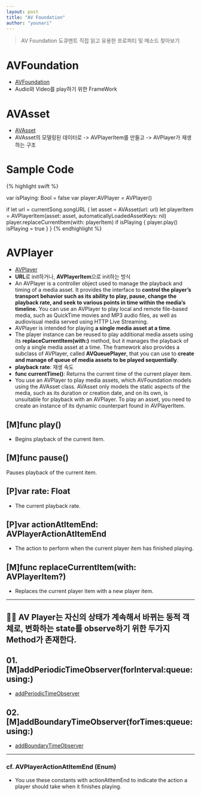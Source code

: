 ```yaml
---
layout: post
title: "AV Foundation"
author: "younari"
---
```

> AV Foundation 도큐멘트 직접 읽고 유용한 프로퍼티 및 메소드 찾아보기

# AVFoundation
- [AVFoundation](https://developer.apple.com/documentation/avfoundation)
- Audio와 Video를 play하기 위한 FrameWork

# AVAsset 
- [AVAsset](https://developer.apple.com/documentation/avfoundation/avasset)
- AVAsset의 모델링된 데이터로 -> AVPlayerItem를 만들고 -> AVPlayer가 재생하는 구조

# Sample Code

{% highlight swift %}

var isPlaying: Bool = false
var player:AVPlayer = AVPlayer()    
    
if let url = currentSong.songURL
{
    let asset = AVAsset(url: url)
    let playerItem = AVPlayerItem(asset: asset, automaticallyLoadedAssetKeys: nil)
    player.replaceCurrentItem(with: playerItem)
    if isPlaying {
        player.play()
        isPlaying = true
    }
}
{% endhighlight %}


# AVPlayer
- [AVPlayer](https://developer.apple.com/documentation/avfoundation/avplayer)
- **URL**로 init하거나, **AVPlayerItem**으로 init하는 방식
- An AVPlayer is a controller object used to manage the playback and timing of a media asset. It provides the interface to **control the player’s transport behavior such as its ability to play, pause, change the playback rate, and seek to various points in time within the media’s timeline.** You can use an AVPlayer to play local and remote file-based media, such as QuickTime movies and MP3 audio files, as well as audiovisual media served using HTTP Live Streaming.
- AVPlayer is intended for playing **a single media asset at a time**. 
- The player instance can be reused to play additional media assets using its **replaceCurrentItem(with:)** method, but it manages the playback of only a single media asset at a time. The framework also provides a subclass of AVPlayer, called **AVQueuePlayer**, that you can use to **create and manage of queue of media assets to be played sequentially**.
- **playback rate**: 재생 속도
- **func currentTime()**: Returns the current time of the current player item.
- You use an AVPlayer to play media assets, which AVFoundation models using the AVAsset class. AVAsset only models the static aspects of the media, such as its duration or creation date, and on its own, is unsuitable for playback with an AVPlayer. To play an asset, you need to create an instance of its dynamic counterpart found in AVPlayerItem.


## [M]func play()
- Begins playback of the current item.

## [M]func pause()
Pauses playback of the current item.

## [P]var rate: Float
- The current playback rate.

## [P]var actionAtItemEnd: AVPlayerActionAtItemEnd
- The action to perform when the current player item has finished playing.

## [M]func replaceCurrentItem(with: AVPlayerItem?)
- Replaces the current player item with a new player item.


<hr>

## 🤚🏻 AV Player는 자신의 상태가 계속해서 바뀌는 동적 객체로, 변화하는 state를 observe하기 위한 두가지 Method가 존재한다.

## 01. [M]addPeriodicTimeObserver(forInterval:queue:using:)
- [addPeriodicTimeObserver](https://developer.apple.com/documentation/avfoundation/avplayer/1385829-addperiodictimeobserver)

## 02. [M]addBoundaryTimeObserver(forTimes:queue:using:)
- [addBoundaryTimeObserver](https://developer.apple.com/documentation/avfoundation/avplayer/1388027-addboundarytimeobserver)

<hr>

### cf. AVPlayerActionAtItemEnd (Enum)
- You use these constants with actionAtItemEnd to indicate the action a player should take when it finishes playing.